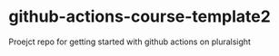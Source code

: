 # github-actions-course-template2
Proejct repo for getting started with github actions on pluralsight
